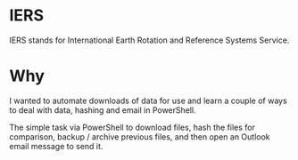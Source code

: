 # IERS

IERS stands for International Earth Rotation and Reference Systems Service.  

# Why

I wanted to automate downloads of data for use and learn a couple of ways to deal with data, hashing and email in PowerShell.  

The simple task via PowerShell to download files, hash the files for comparison, backup / archive previous files, and then open an Outlook email message to send it.


